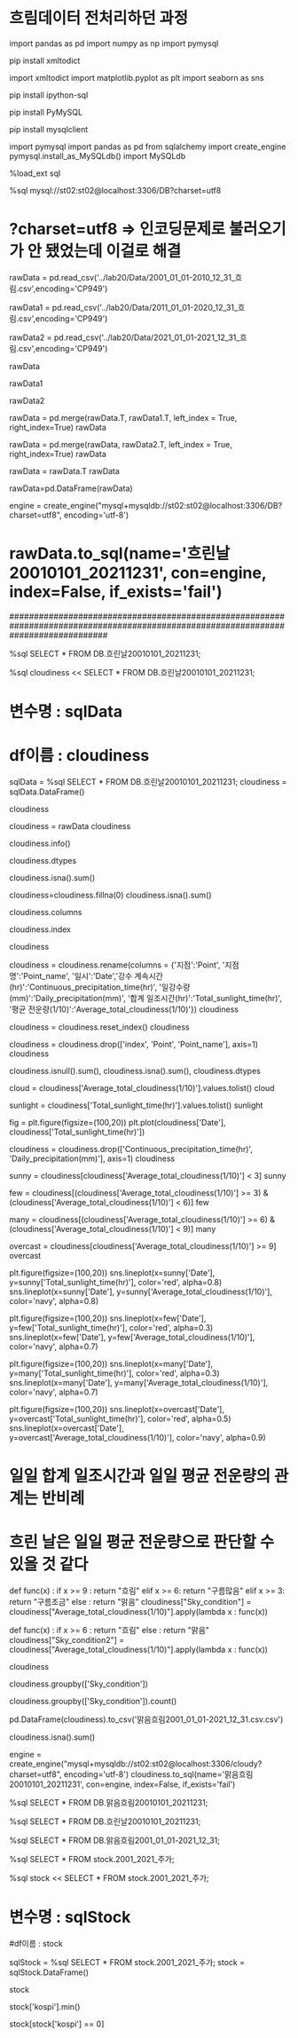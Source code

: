 # 흐림데이터 전처리하던 과정

import pandas as pd
import numpy as np
import pymysql

pip install xmltodict

import xmltodict
import matplotlib.pyplot as plt
import seaborn as sns

pip install ipython-sql


pip install PyMySQL

pip install mysqlclient

import pymysql
import pandas as pd
from sqlalchemy import create_engine
pymysql.install_as_MySQLdb()
import MySQLdb

%load_ext sql

%sql mysql://st02:st02@localhost:3306/DB?charset=utf8
# ?charset=utf8  => 인코딩문제로 불러오기가 안 됐었는데 이걸로 해결







rawData = pd.read_csv('../lab20/Data/2001_01_01-2010_12_31_흐림.csv',encoding='CP949')

rawData1 = pd.read_csv('../lab20/Data/2011_01_01-2020_12_31_흐림.csv',encoding='CP949')

rawData2 = pd.read_csv('../lab20/Data/2021_01_01-2021_12_31_흐림.csv',encoding='CP949')

rawData

rawData1

rawData2

rawData = pd.merge(rawData.T, rawData1.T, left_index = True, right_index=True)
rawData

rawData = pd.merge(rawData, rawData2.T, left_index = True, right_index=True)
rawData

rawData = rawData.T
rawData

rawData=pd.DataFrame(rawData)



engine = create_engine("mysql+mysqldb://st02:st02@localhost:3306/DB?charset=utf8", encoding='utf-8')

# rawData.to_sql(name='흐린날20010101_20211231', con=engine, index=False, if_exists='fail')

####################################################################################################################################

%sql SELECT * FROM DB.흐린날20010101_20211231;

%sql cloudiness << SELECT * FROM DB.흐린날20010101_20211231;

# 변수명 : sqlData
# df이름 : cloudiness

sqlData = %sql SELECT * FROM DB.흐린날20010101_20211231;
cloudiness = sqlData.DataFrame()

cloudiness

cloudiness = rawData
cloudiness

cloudiness.info()

cloudiness.dtypes

cloudiness.isna().sum()

cloudiness=cloudiness.fillna(0)
cloudiness.isna().sum()

cloudiness.columns

cloudiness.index

cloudiness

cloudiness = cloudiness.rename(columns = {'지점':'Point', '지점명':'Point_name', '일시':'Date','강수 계속시간(hr)':'Continuous_precipitation_time(hr)', '일강수량(mm)':'Daily_precipitation(mm)',
'합계 일조시간(hr)':'Total_sunlight_time(hr)', '평균 전운량(1/10)':'Average_total_cloudiness(1/10)'})
cloudiness

cloudiness = cloudiness.reset_index()
cloudiness

cloudiness = cloudiness.drop(['index', 'Point', 'Point_name'], axis=1)
cloudiness

cloudiness.isnull().sum(), cloudiness.isna().sum(), cloudiness.dtypes

cloud = cloudiness['Average_total_cloudiness(1/10)'].values.tolist()
cloud

sunlight = cloudiness['Total_sunlight_time(hr)'].values.tolist()
sunlight

fig = plt.figure(figsize=(100,20))
plt.plot(cloudiness['Date'], cloudiness['Total_sunlight_time(hr)'])

cloudiness = cloudiness.drop(['Continuous_precipitation_time(hr)', 'Daily_precipitation(mm)'], axis=1)
cloudiness

sunny = cloudiness[cloudiness['Average_total_cloudiness(1/10)'] < 3]
sunny

few = cloudiness[(cloudiness['Average_total_cloudiness(1/10)'] >= 3) & (cloudiness['Average_total_cloudiness(1/10)'] < 6)]
few

many = cloudiness[(cloudiness['Average_total_cloudiness(1/10)'] >= 6) & (cloudiness['Average_total_cloudiness(1/10)'] < 9)]
many

overcast = cloudiness[cloudiness['Average_total_cloudiness(1/10)'] >= 9]
overcast

plt.figure(figsize=(100,20))
sns.lineplot(x=sunny['Date'], y=sunny['Total_sunlight_time(hr)'], color='red', alpha=0.8)
sns.lineplot(x=sunny['Date'], y=sunny['Average_total_cloudiness(1/10)'], color='navy', alpha=0.8)

plt.figure(figsize=(100,20))
sns.lineplot(x=few['Date'], y=few['Total_sunlight_time(hr)'], color='red', alpha=0.3)
sns.lineplot(x=few['Date'], y=few['Average_total_cloudiness(1/10)'], color='navy', alpha=0.7)

plt.figure(figsize=(100,20))
sns.lineplot(x=many['Date'], y=many['Total_sunlight_time(hr)'], color='red', alpha=0.3)
sns.lineplot(x=many['Date'], y=many['Average_total_cloudiness(1/10)'], color='navy', alpha=0.7)

plt.figure(figsize=(100,20))
sns.lineplot(x=overcast['Date'], y=overcast['Total_sunlight_time(hr)'], color='red', alpha=0.5)
sns.lineplot(x=overcast['Date'], y=overcast['Average_total_cloudiness(1/10)'], color='navy', alpha=0.9)

# 일일 합계 일조시간과 일일 평균 전운량의 관계는 반비례
# 흐린 날은 일일 평균 전운량으로 판단할 수 있을 것 같다

def func(x) :
    if x >= 9 :
        return "흐림"
    elif x >= 6:
        return "구름많음"
    elif x >= 3:
        return "구름조금"
    else : return "맑음"
cloudiness["Sky_condition"] = cloudiness["Average_total_cloudiness(1/10)"].apply(lambda x : func(x))

def func(x) :
    if x >= 6 :
        return "흐림"
    else : return "맑음"
cloudiness["Sky_condition2"] = cloudiness["Average_total_cloudiness(1/10)"].apply(lambda x : func(x))

cloudiness

cloudiness.groupby(['Sky_condition'])

cloudiness.groupby(['Sky_condition']).count()

pd.DataFrame(cloudiness).to_csv('맑음흐림2001_01_01-2021_12_31.csv.csv')

cloudiness.isna().sum()



engine = create_engine("mysql+mysqldb://st02:st02@localhost:3306/cloudy?charset=utf8", encoding='utf-8')
cloudiness.to_sql(name='맑음흐림20010101_20211231', con=engine, index=False, if_exists='fail')

%sql SELECT * FROM DB.맑음흐림20010101_20211231;

%sql SELECT * FROM DB.흐린날20010101_20211231;

%sql SELECT * FROM DB.맑음흐림2001_01_01-2021_12_31;







%sql SELECT * FROM stock.2001_2021_주가;

%sql stock << SELECT * FROM stock.2001_2021_주가;

# 변수명 : sqlStock
#df이름 : stock

sqlStock = %sql SELECT * FROM stock.2001_2021_주가;
stock = sqlStock.DataFrame()

stock



stock['kospi'].min()

stock[stock['kospi'] == 0]